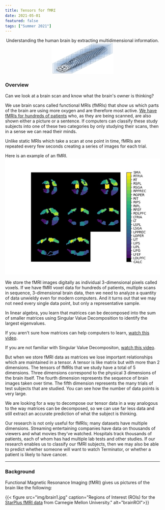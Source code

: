 ```yaml
---
title: Tensors for fMRI
date: 2021-05-01
featured: false
tags: ["Summer 2021"]
---
```


<p align="center">
Understanding the human brain by extracting multidimensional information.

 
<img width="200" height="100" src="img/tensor_neuroimaging_draft1.jpg">
</p>


<!--more-->

### Overview
Can we look at a brain scan and know what the brain's owner is thinking?

We use brain scans called functional MRIs (fMRIs) that show us which parts of the brain are using more oxygen and are therefore most active. [We have fMRIs for hundreds of patients](http://www.cs.cmu.edu/afs/cs.cmu.edu/project/theo-81/www/) who, as they are being scanned, are also shown either a picture or a sentence. If computers can classify these study subjects into one of these two categories by only studying their scans, then in a sense we can read their minds.

Unlike static MRIs which take a scan at one point in time, fMRIs are repeated every few seconds creating a series of images for each trial. 


Here is an example of an fMRI.  
![mainImage](img/brain1.jpg "brain1")


We store the fMRI images digitally as individual 3-dimensional pixels called voxels. 
If we have fMRI voxel data for hundreds of patients, multiple scans in sequence, 3-dimensional brain data, then we need to analyze a quantity of data unwieldy even for modern computers.  And it turns out that we may not need every single data point, but only a representative sample.  

In linear algebra, you learn that matrices can be decomposed into the sum of smaller matrices using Singular Value Decomposition to identify the largest eigenvalues.  

If you aren't sure how matrices can help computers to learn, [watch this video](https://youtu.be/LlKAna21fLE).

If you are not familiar with Singular Value Decompositon,  [watch this video](https://www.youtube.com/watch?v=DG7YTlGnCEo).  

But when we store fMRI data as matrices we lose important relationships which are maintained in a tensor.  A tensor is like matrix but with more than 2 dimensions.  The tensors of fMRIs that we study have a total of 5 dimensions.  Three dimensions correspond to the physical 3 dimensions of the brain itself.  The fourth dimension represents the sequence of brain images taken over time.  The fifth dimension represents the many trials of test subjects that are studied.  You can see how the number of data points is very large.  

We are looking for a way to decompose our tensor data in a way analogous to the way matrices can be decomposed, so we can use far less data and still extract an accurate prediction of what the subject is thinking.

Our research is not only useful for fMRIs; many datasets have multiple dimensions.  Streaming entertaining companies have data on thousands of viewers and what movies they've watched.  Hospitals track thousands of patients, each of whom has had multiple lab tests and other studies.  If our research enables us to classify our fMRI subjects, then we may also be able to predict whether someone will want to watch Terminator, or whether a patient is likely to have cancer.  





---
### Background



Functional Magnetic Resonance Imaging (fMRI) gives us pictures of the brain like the following:


{{< figure src="img/brain1.jpg" caption="Regions of Interest (ROIs) for the [StarPlus fMRI data](http://www.cs.cmu.edu/afs/cs.cmu.edu/project/theo-81/www/) from Carnegie Mellon University." alt="brainROI">}}




